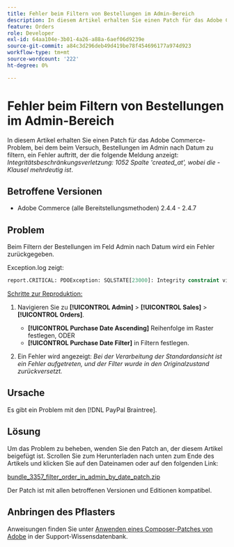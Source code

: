 ```yaml
---
title: Fehler beim Filtern von Bestellungen im Admin-Bereich
description: In diesem Artikel erhalten Sie einen Patch für das Adobe Commerce-Problem, bei dem beim Versuch, Bestellungen im Admin nach Datum zu filtern, ein Fehler auftritt, der die Meldung „Integritätsbeschränkungsverletzung 1052 Spalte 'created_at', bei der die -Klausel mehrdeutig ist“ anzeigt.
feature: Orders
role: Developer
exl-id: 64aa104e-3b01-4a26-a88a-6aef06d9239e
source-git-commit: a84c3d296deb49d419be78f454696177a974d923
workflow-type: tm+mt
source-wordcount: '222'
ht-degree: 0%

---
```


# Fehler beim Filtern von Bestellungen im Admin-Bereich

In diesem Artikel erhalten Sie einen Patch für das Adobe Commerce-Problem, bei dem beim Versuch, Bestellungen im Admin nach Datum zu filtern, ein Fehler auftritt, der die folgende Meldung anzeigt: *Integritätsbeschränkungsverletzung: 1052 Spalte &#39;created_at&#39;, wobei die -Klausel mehrdeutig ist*.

## Betroffene Versionen

* Adobe Commerce (alle Bereitstellungsmethoden) 2.4.4 - 2.4.7

## Problem

Beim Filtern der Bestellungen im Feld Admin nach Datum wird ein Fehler zurückgegeben.

Exception.log zeigt:

```SQL
report.CRITICAL: PDOException: SQLSTATE[23000]: Integrity constraint violation: 1052 Column 'created_at' in where clause is ambiguous in /path/to/magento/vendor/magento/framework/DB/Statement/Pdo/Mysql.php:90
```

<u>Schritte zur Reproduktion:</u>

1. Navigieren Sie zu **[!UICONTROL Admin]** > **[!UICONTROL Sales]** > **[!UICONTROL Orders]**.
   * **[!UICONTROL Purchase Date Ascending]** Reihenfolge im Raster festlegen, ODER
   * **[!UICONTROL Purchase Date Filter]** in Filtern festlegen.

1. Ein Fehler wird angezeigt: *Bei der Verarbeitung der Standardansicht ist ein Fehler aufgetreten, und der Filter wurde in den Originalzustand zurückversetzt.*

## Ursache

Es gibt ein Problem mit den [!DNL PayPal Braintree].

## Lösung

Um das Problem zu beheben, wenden Sie den Patch an, der diesem Artikel beigefügt ist. Scrollen Sie zum Herunterladen nach unten zum Ende des Artikels und klicken Sie auf den Dateinamen oder auf den folgenden Link:

[bundle_3357_filter_order_in_admin_by_date_patch.zip](assets/bundle-3357-unable-to-filter-order-in-admin-by-date.zip)

Der Patch ist mit allen betroffenen Versionen und Editionen kompatibel.

## Anbringen des Pflasters

Anweisungen finden Sie unter [Anwenden eines Composer-Patches von Adobe](/help/how-to/general/how-to-apply-a-composer-patch-provided-by-magento.md) in der Support-Wissensdatenbank.
